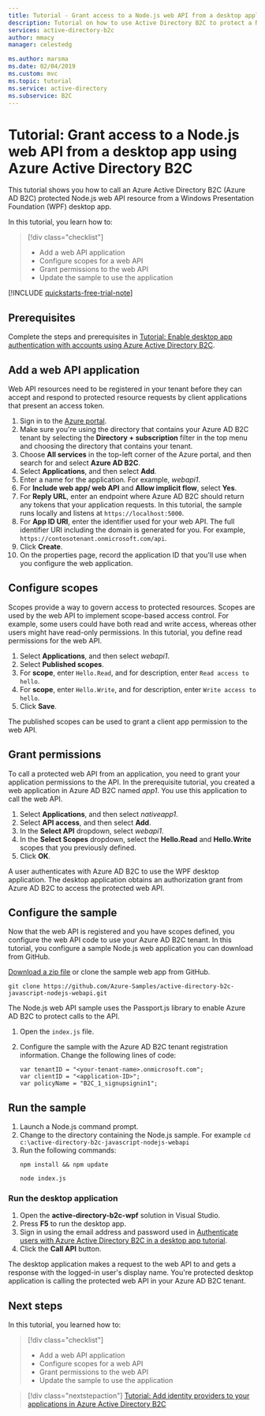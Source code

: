 ```yaml
---
title: Tutorial - Grant access to a Node.js web API from a desktop application - Azure Active Directory B2C | Microsoft Docs
description: Tutorial on how to use Active Directory B2C to protect a Node.js web api and call it from a .NET desktop app.
services: active-directory-b2c
author: mmacy
manager: celestedg

ms.author: marsma
ms.date: 02/04/2019
ms.custom: mvc
ms.topic: tutorial
ms.service: active-directory
ms.subservice: B2C
---
```


# Tutorial: Grant access to a Node.js web API from a desktop app using Azure Active Directory B2C

This tutorial shows you how to call an Azure Active Directory B2C (Azure AD B2C) protected Node.js web API resource from a Windows Presentation Foundation (WPF) desktop app.

In this tutorial, you learn how to:

> [!div class="checklist"]
> * Add a web API application
> * Configure scopes for a web API
> * Grant permissions to the web API
> * Update the sample to use the application

[!INCLUDE [quickstarts-free-trial-note](../../includes/quickstarts-free-trial-note.md)]

## Prerequisites

Complete the steps and prerequisites in [Tutorial: Enable desktop app authentication with accounts using Azure Active Directory B2C](active-directory-b2c-tutorials-desktop-app.md).

## Add a web API application

Web API resources need to be registered in your tenant before they can accept and respond to protected resource requests by client applications that present an access token.

1. Sign in to the [Azure portal](https://portal.azure.com).
2. Make sure you're using the directory that contains your Azure AD B2C tenant by selecting the **Directory + subscription** filter in the top menu and choosing the directory that contains your tenant.
3. Choose **All services** in the top-left corner of the Azure portal, and then search for and select **Azure AD B2C**.
4. Select **Applications**, and then select **Add**.
5. Enter a name for the application. For example, *webapi1*.
6. For **Include web app/ web API** and **Allow implicit flow**, select **Yes**.
7. For **Reply URL**, enter an endpoint where Azure AD B2C should return any tokens that your application requests. In this tutorial, the sample runs locally and listens at `https://localhost:5000`.
8. For **App ID URI**, enter the identifier used for your web API. The full identifier URI including the domain is generated for you. For example, `https://contosotenant.onmicrosoft.com/api`.
9. Click **Create**.
10. On the properties page, record the application ID that you'll use when you configure the web application.

## Configure scopes

Scopes provide a way to govern access to protected resources. Scopes are used by the web API to implement scope-based access control. For example, some users could have both read and write access, whereas other users might have read-only permissions. In this tutorial, you define read permissions for the web API.

1. Select **Applications**, and then select *webapi1*.
2. Select **Published scopes**.
3. For **scope**, enter `Hello.Read`, and for description, enter `Read access to hello`.
4. For **scope**, enter `Hello.Write`, and for description, enter `Write access to hello`.
5. Click **Save**.

The published scopes can be used to grant a client app permission to the web API.

## Grant permissions

To call a protected web API from an application, you need to grant your application permissions to the API. In the prerequisite tutorial, you created a web application in Azure AD B2C named *app1*. You use this application to call the web API.

1. Select **Applications**, and then select *nativeapp1*.
2. Select **API access**, and then select **Add**.
3. In the **Select API** dropdown, select *webapi1*.
4. In the **Select Scopes** dropdown, select the **Hello.Read** and **Hello.Write** scopes that you previously defined.
5. Click **OK**.

A user authenticates with Azure AD B2C to use the WPF desktop application. The desktop application obtains an authorization grant from Azure AD B2C to access the protected web API.

## Configure the sample

Now that the web API is registered and you have scopes defined, you configure the web API code to use your Azure AD B2C tenant. In this tutorial, you configure a sample Node.js web application you can download from GitHub.

[Download a zip file](https://github.com/Azure-Samples/active-directory-b2c-javascript-nodejs-webapi/archive/master.zip) or clone the sample web app from GitHub.

```
git clone https://github.com/Azure-Samples/active-directory-b2c-javascript-nodejs-webapi.git
```
The Node.js web API sample uses the Passport.js library to enable Azure AD B2C to protect calls to the API.

1. Open the `index.js` file.
2. Configure the sample with the Azure AD B2C tenant registration information. Change the following lines of code:

    ```nodejs
    var tenantID = "<your-tenant-name>.onmicrosoft.com";
    var clientID = "<application-ID>";
    var policyName = "B2C_1_signupsignin1";
    ```

## Run the sample

1. Launch a Node.js command prompt.
2. Change to the directory containing the Node.js sample. For example `cd c:\active-directory-b2c-javascript-nodejs-webapi`
3. Run the following commands:
    ```
    npm install && npm update
    ```
    ```
    node index.js
    ```

### Run the desktop application

1. Open the **active-directory-b2c-wpf** solution in Visual Studio.
2. Press **F5** to run the desktop app.
3. Sign in using the email address and password used in [Authenticate users with Azure Active Directory B2C in a desktop app tutorial](active-directory-b2c-tutorials-desktop-app.md).
4. Click the **Call API** button.

The desktop application makes a request to the web API to and gets a response with the logged-in user's display name. You're protected desktop application is calling the protected web API in your Azure AD B2C tenant.

## Next steps

In this tutorial, you learned how to:

> [!div class="checklist"]
> * Add a web API application
> * Configure scopes for a web API
> * Grant permissions to the web API
> * Update the sample to use the application

> [!div class="nextstepaction"]
> [Tutorial: Add identity providers to your applications in Azure Active Directory B2C](tutorial-add-identity-providers.md)
